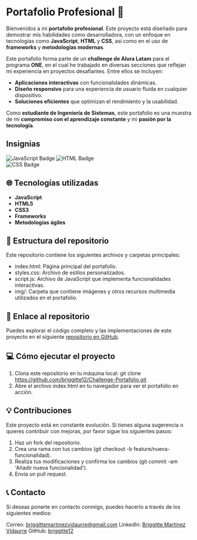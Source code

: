 # Portafolio Profesional 🚀

Bienvenidos a mi **portafolio profesional**. Este proyecto está diseñado para demostrar mis habilidades como desarrolladora, con un enfoque en tecnologías como **JavaScript**, **HTML** y **CSS**, así como en el uso de **frameworks** y **metodologías modernas**.

Este portafolio forma parte de un **challenge de Alura Latam** para el programa **ONE**, en el cual he trabajado en diversas secciones que reflejan mi experiencia en proyectos desafiantes. Entre ellos se incluyen:

- **Aplicaciones interactivas** con funcionalidades dinámicas.
- **Diseño responsivo** para una experiencia de usuario fluida en cualquier dispositivo.
- **Soluciones eficientes** que optimizan el rendimiento y la usabilidad.

Como **estudiante de Ingeniería de Sistemas**, este portafolio es una muestra de mi **compromiso con el aprendizaje constante** y mi **pasión por la tecnología**.

## **Insignias**  
![JavaScript Badge](https://img.shields.io/badge/JavaScript-F7DF1E?style=for-the-badge&logo=javascript&logoColor=black)
![HTML Badge](https://img.shields.io/badge/HTML-E34F26?style=for-the-badge&logo=html5&logoColor=white)  
![CSS Badge](https://img.shields.io/badge/CSS-1572B6?style=for-the-badge&logo=css3&logoColor=white)

## 🌐 Tecnologías utilizadas

- **JavaScript**
- **HTML5**
- **CSS3**
- **Frameworks**
- **Metodologías ágiles** 

## 📂 Estructura del repositorio

Este repositorio contiene los siguientes archivos y carpetas principales:

- index.html: Página principal del portafolio.
- styles.css: Archivo de estilos personalizados.
- script.js: Archivo de JavaScript que implementa funcionalidades interactivas.
- img/: Carpeta que contiene imágenes y otros recursos multimedia utilizados en el portafolio.

## 🚀 Enlace al repositorio

Puedes explorar el código completo y las implementaciones de este proyecto en el siguiente [repositorio en GitHub](https://github.com/briggitte12/Challenge-Portafolio.git).

## 💻 Cómo ejecutar el proyecto

1. Clona este repositorio en tu máquina local:
   git clone https://github.com/briggitte12/Challenge-Portafolio.git
2. Abre el archivo index.html en tu navegador para ver el portafolio en acción.

## 💡 Contribuciones
Este proyecto está en constante evolución. Si tienes alguna sugerencia o quieres contribuir con mejoras, por favor sigue los siguientes pasos:

1. Haz un fork del repositorio.
2. Crea una rama con tus cambios (git checkout -b feature/nueva-funcionalidad).
3. Realiza tus modificaciones y confirma los cambios (git commit -am 'Añadir nueva funcionalidad').
4. Envía un pull request.

## 📞 Contacto
Si deseas ponerte en contacto conmigo, puedes hacerlo a través de los siguientes medios:

Correo: briggittemartinezvidaurre@gmail.com
LinkedIn: [Briggitte Martinez Vidaurre](https://www.linkedin.com/in/briggitte-martinez-isi/)
GitHub: [briggitte12](https://github.com/briggitte12)
